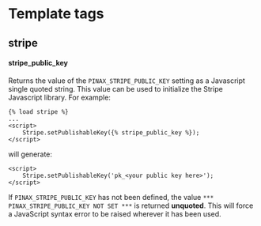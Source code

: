# Template tags

## stripe

#### stripe_public_key

Returns the value of the `PINAX_STRIPE_PUBLIC_KEY` setting as a Javascript
single quoted string. This value can be used to initialize the Stripe
Javascript library. For example:

    {% load stripe %}
    ...
    <script>
        Stripe.setPublishableKey({% stripe_public_key %});
    </script>

will generate:

    <script>
        Stripe.setPublishableKey('pk_<your public key here>');
    </script>

If `PINAX_STRIPE_PUBLIC_KEY` has not been defined, the value
`*** PINAX_STRIPE_PUBLIC_KEY NOT SET ***` is returned **unquoted**. This
will force a JavaScript syntax error to be raised wherever it has been used.
